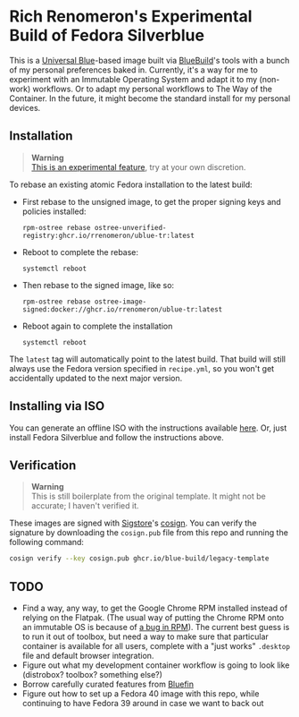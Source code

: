 # Rich Renomeron's Experimental Build of Fedora Silverblue

This is a [Universal Blue](https://universal-blue.org)-based image built via [BlueBuild](https://bulue-build.org)'s 
tools with a bunch of my personal preferences baked in. Currently, it's a way for me to experiment with an 
Immutable Operating System and adapt it to my (non-work) workflows.  Or to adapt my personal workflows to The Way of
the Container. In the future, it might become the standard install for my personal devices.

## Installation

> **Warning**  
> [This is an experimental feature](https://www.fedoraproject.org/wiki/Changes/OstreeNativeContainerStable), try at your own discretion.

To rebase an existing atomic Fedora installation to the latest build:

- First rebase to the unsigned image, to get the proper signing keys and policies installed:
  ```
  rpm-ostree rebase ostree-unverified-registry:ghcr.io/rrenomeron/ublue-tr:latest
  ```
- Reboot to complete the rebase:
  ```
  systemctl reboot
  ```
- Then rebase to the signed image, like so:
  ```
  rpm-ostree rebase ostree-image-signed:docker://ghcr.io/rrenomeron/ublue-tr:latest
  ```
- Reboot again to complete the installation
  ```
  systemctl reboot
  ```

The `latest` tag will automatically point to the latest build. That build will still always use the Fedora version specified in `recipe.yml`, so you won't get accidentally updated to the next major version.

## Installing via ISO

You can generate an offline ISO with the instructions available [here](https://blue-build.org/learn/universal-blue/#fresh-install-from-an-iso).  Or, just install Fedora Silverblue and follow the instructions above.

## Verification
> **Warning**  
> This is still boilerplate from the original template.  It might not be accurate; I haven't verified it.

These images are signed with [Sigstore](https://www.sigstore.dev/)'s [cosign](https://github.com/sigstore/cosign). You can verify the signature by downloading the `cosign.pub` file from this repo and running the following command:

```bash
cosign verify --key cosign.pub ghcr.io/blue-build/legacy-template
```

## TODO

- Find a way, any way, to get the Google Chrome RPM installed instead of relying on the Flatpak.  (The usual way
  of putting the Chrome RPM onto an immutable OS is because of [a bug in RPM](https://github.com/rpm-software-management/rpm/issues/2577)).  The current best guess is to run it out of toolbox, but need a way to make sure that particular container is available for all users, complete with a "just works" ``.desktop`` file and default browser integration.
- Figure out what my development container workflow is going to look like (distrobox? toolbox? something else?)
- Borrow carefully curated features from [Bluefin](https://github.com/ublue-os/bluefin)
- Figure out how to set up a Fedora 40 image with this repo, while continuing to have Fedora 39 around in case we want to back out
